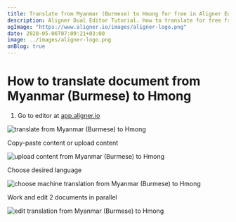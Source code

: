 ```yaml
---
title: Translate from Myanmar (Burmese) to Hmong for free in Aligner Editor
description: Aligner Dual Editor Tutorial. How to translate for free from Myanmar (Burmese) to Hmong. Aligner is multilingual document management platform. 
ogImage: "https://www.aligner.io/images/aligner-logo.png"
date: 2020-05-06T07:09:21+03:00
image: ../images/aligner-logo.png
onBlog: true
---
```


# How to translate document from Myanmar (Burmese) to Hmong

1. Go to editor at [app.aligner.io](https://app.aligner.io "Aligner App web page")

![translate from Myanmar (Burmese) to Hmong](../aligner-blank-editor.png "translate from Myanmar (Burmese) to Hmong")

Copy-paste content or upload content

![upload content from Myanmar (Burmese) to Hmong](../aligner-uploaded-document.png "upload content from Myanmar (Burmese) to Hmong")

Choose desired language

![choose machine translation from Myanmar (Burmese) to Hmong](../aligner-language-dropdown.png "choose machine translation from Myanmar (Burmese) to Hmong")

Work and edit 2 documents in parallel

![edit translation from Myanmar (Burmese) to Hmong](../aligner-double-sitded-editor.png "edit translation from Myanmar (Burmese) to Hmong")


